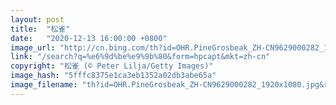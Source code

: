 ```yaml
---
layout: post
title:  "松雀"
date:   "2020-12-13 16:00:00 +0800"
image_url: "http://cn.bing.com/th?id=OHR.PineGrosbeak_ZH-CN9629000282_1920x1080.jpg&rf=LaDigue_1920x1080.jpg&pid=hp"
link: "/search?q=%e6%9d%be%e9%9b%80&form=hpcapt&mkt=zh-cn"
copyright: "松雀 (© Peter Lilja/Getty Images)"
image_hash: "5fffc8375e1ca3eb1352a02db3abe65a"
image_filename: "th?id=OHR.PineGrosbeak_ZH-CN9629000282_1920x1080.jpg&rf=LaDigue_1920x1080.jpg&pid=hp"
---
```

